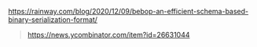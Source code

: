 https://rainway.com/blog/2020/12/09/bebop-an-efficient-schema-based-binary-serialization-format/
> https://news.ycombinator.com/item?id=26631044